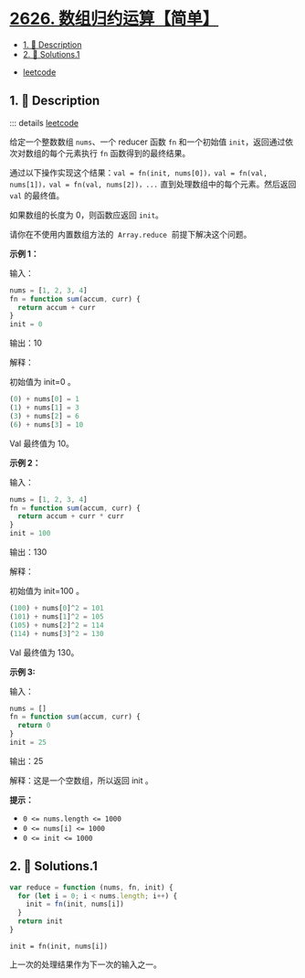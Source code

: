 # [2626. 数组归约运算【简单】](https://github.com/Tdahuyou/TNotes.leetcode/tree/main/notes/2626.%20%E6%95%B0%E7%BB%84%E5%BD%92%E7%BA%A6%E8%BF%90%E7%AE%97%E3%80%90%E7%AE%80%E5%8D%95%E3%80%91)

<!-- region:toc -->

- [1. 📝 Description](#1--description)
- [2. 🎯 Solutions.1](#2--solutions1)

<!-- endregion:toc -->

- [leetcode](https://leetcode.cn/problems/array-reduce-transformation)

## 1. 📝 Description

::: details [leetcode](https://leetcode.cn)

给定一个整数数组 `nums`、一个 reducer 函数 `fn` 和一个初始值 `init`，返回通过依次对数组的每个元素执行 `fn` 函数得到的最终结果。

通过以下操作实现这个结果：`val = fn(init, nums[0])，val = fn(val, nums[1])，val = fn(val, nums[2])，...` 直到处理数组中的每个元素。然后返回 `val` 的最终值。

如果数组的长度为 0，则函数应返回 `init`。

请你在不使用内置数组方法的  `Array.reduce`  前提下解决这个问题。

**示例 1：**

输入：

```js
nums = [1, 2, 3, 4]
fn = function sum(accum, curr) {
  return accum + curr
}
init = 0
```

输出：10

解释：

初始值为 init=0 。

```js
(0) + nums[0] = 1
(1) + nums[1] = 3
(3) + nums[2] = 6
(6) + nums[3] = 10
```

Val 最终值为 10。

**示例 2：**

输入：

```js
nums = [1, 2, 3, 4]
fn = function sum(accum, curr) {
  return accum + curr * curr
}
init = 100
```

输出：130

解释：

初始值为 init=100 。

```js
(100) + nums[0]^2 = 101
(101) + nums[1]^2 = 105
(105) + nums[2]^2 = 114
(114) + nums[3]^2 = 130
```

Val 最终值为 130。

**示例 3:**

输入：

```js
nums = []
fn = function sum(accum, curr) {
  return 0
}
init = 25
```

输出：25

解释：这是一个空数组，所以返回 init 。

**提示：**

- `0 <= nums.length <= 1000`
- `0 <= nums[i] <= 1000`
- `0 <= init <= 1000`

## 2. 🎯 Solutions.1

```javascript
var reduce = function (nums, fn, init) {
  for (let i = 0; i < nums.length; i++) {
    init = fn(init, nums[i])
  }
  return init
}
```

`init = fn(init, nums[i])`

上一次的处理结果作为下一次的输入之一。
